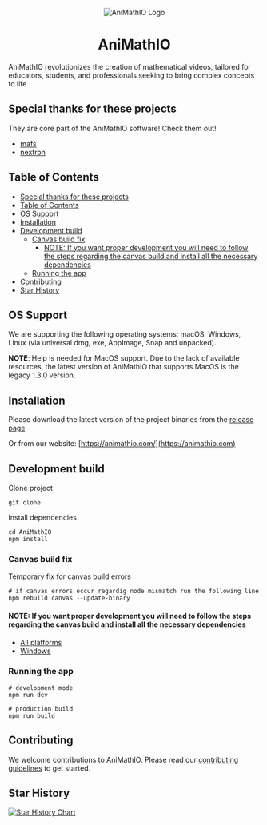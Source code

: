 <p align="center">
  <p align=center>
    <img src="./resources/icon.ico" alt="AniMathIO Logo"/>
  </p>
  <h1 align="center">AniMathIO</h1>
</p>

AniMathIO revolutionizes the creation of mathematical videos, tailored for educators, students, and professionals seeking to bring complex concepts to life

## Special thanks for these projects

They are core part of the AniMathIO software! Check them out!

- [mafs](https://github.com/stevenpetryk/mafs)
- [nextron](https://github.com/saltyshiomix/nextron)

## Table of Contents

- [Special thanks for these projects](#special-thanks-for-these-projects)
- [Table of Contents](#table-of-contents)
- [OS Support](#os-support)
- [Installation](#installation)
- [Development build](#development-build)
  - [Canvas build fix](#canvas-build-fix)
    - [NOTE: If you want proper development you will need to follow the steps regarding the canvas build and install all the necessary dependencies](#note-if-you-want-proper-development-you-will-need-to-follow-the-steps-regarding-the-canvas-build-and-install-all-the-necessary-dependencies)
  - [Running the app](#running-the-app)
- [Contributing](#contributing)
- [Star History](#star-history)

## OS Support

We are supporting the following operating systems: macOS, Windows, Linux (via universal dmg, exe, AppImage, Snap and unpacked).

**NOTE**: Help is needed for MacOS support.
Due to the lack of available resources, the latest version of AniMathIO that supports MacOS is the legacy 1.3.0 version.

## Installation

Please download the latest version of the project binaries from the [release page](https://github.com/AniMathIO/AniMathIO/releases)

Or from our website: [https://animathio.com/](https://animathio.com)

## Development build

Clone project

```console
git clone
```

Install dependencies

```console
cd AniMathIO
npm install
```

### Canvas build fix

Temporary fix for canvas build errors

```console
# if canvas errors occur regardig node mismatch run the following line
npm rebuild canvas --update-binary
```

#### NOTE: If you want proper development you will need to follow the steps regarding the canvas build and install all the necessary dependencies

- [All platforms](https://github.com/Automattic/node-canvas/wiki)
- [Windows](https://github.com/Automattic/node-canvas/wiki/Installation:-Windows)

### Running the app

```console
# development mode
npm run dev

# production build
npm run build
```

## Contributing

We welcome contributions to AniMathIO. Please read our [contributing guidelines](./CONTRIBUTING.md) to get started.

## Star History

[![Star History Chart](https://api.star-history.com/svg?repos=animathio/animathio&type=Date)](https://star-history.com/#animathio/animathio&Date)
